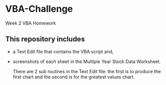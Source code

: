 # VBA-Challenge
Week 2 VBA Homework
    
## This repository includes 
* a Text Edit file that contains the VBA script and,
* screenshots of each sheet in the Multiple Year Stock Data Worksheet.

    There are 2 sub routines in the Text Edit file: the first is to produce the first chart and the second is for the greatest values chart.
    
